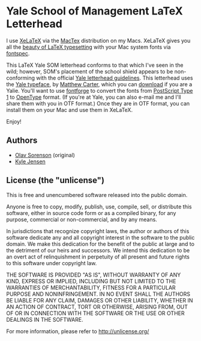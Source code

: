 # Yale School of Management LaTeX Letterhead

I use [XeLaTeX](http://www.xelatex.org/) via the [MacTex](https://tug.org/mactex/)
distribution on my Macs. XeLaTeX gives you all the
[beauty of LaTeX typesetting](http://nitens.org/taraborelli/latex)
with your Mac system fonts via
[fontspec](http://www.ctan.org/tex-archive/macros/xetex/latex/fontspec/).

This LaTeX Yale SOM
letterhead conforms to that which I've seen in the wild;
however, SOM's placement of the school shield appears to be non-conforming with the
official [Yale letterhead guidelines](http://www.yale.edu/printer/identity/stationery.html).
This letterhead uses the [Yale typeface](http://www.yale.edu/printer/typeface/),
by [Matthew Carter](http://en.wikipedia.org/wiki/Matthew_Carter),
which you can [download](http://www.yale.edu/printer/typeface/download.html)
if you are a Yalie. You'll want to use [fontforge](http://fontforge.org/)
to convert the fonts from
[PostScript Type 1](http://en.wikipedia.org/wiki/PostScript_fonts#Type_1)
to [OpenType](http://en.wikipedia.org/wiki/OpenType) format. (If you're
at Yale, you can also e-mail me and I'll share them with you in OTF format.)
Once they are in OTF format, you can install them on your Mac and use them
in XeLaTeX.

Enjoy!

## Authors
* [Olav Sorenson](http://som.yale.edu/olav-sorenson) (original)
* [Kyle Jensen](https://github.com/kljensen)

## License (the "unlicense")

This is free and unencumbered software released into the public domain.

Anyone is free to copy, modify, publish, use, compile, sell, or
distribute this software, either in source code form or as a compiled
binary, for any purpose, commercial or non-commercial, and by any
means.

In jurisdictions that recognize copyright laws, the author or authors
of this software dedicate any and all copyright interest in the
software to the public domain. We make this dedication for the benefit
of the public at large and to the detriment of our heirs and
successors. We intend this dedication to be an overt act of
relinquishment in perpetuity of all present and future rights to this
software under copyright law.

THE SOFTWARE IS PROVIDED "AS IS", WITHOUT WARRANTY OF ANY KIND,
EXPRESS OR IMPLIED, INCLUDING BUT NOT LIMITED TO THE WARRANTIES OF
MERCHANTABILITY, FITNESS FOR A PARTICULAR PURPOSE AND NONINFRINGEMENT.
IN NO EVENT SHALL THE AUTHORS BE LIABLE FOR ANY CLAIM, DAMAGES OR
OTHER LIABILITY, WHETHER IN AN ACTION OF CONTRACT, TORT OR OTHERWISE,
ARISING FROM, OUT OF OR IN CONNECTION WITH THE SOFTWARE OR THE USE OR
OTHER DEALINGS IN THE SOFTWARE.

For more information, please refer to <http://unlicense.org/>
